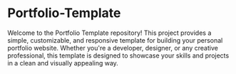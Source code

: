 # Portfolio-Template
Welcome to the Portfolio Template repository! This project provides a simple, customizable, and responsive template for building your personal portfolio website. Whether you're a developer, designer, or any creative professional, this template is designed to showcase your skills and projects in a clean and visually appealing way.
